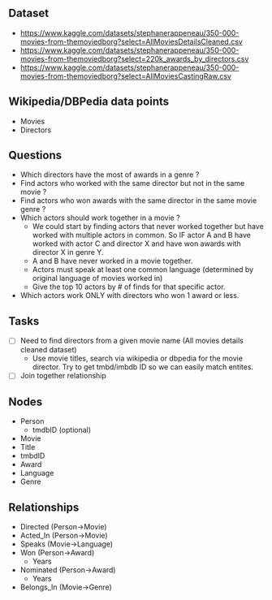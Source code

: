 ## Dataset

- https://www.kaggle.com/datasets/stephanerappeneau/350-000-movies-from-themoviedborg?select=AllMoviesDetailsCleaned.csv
- https://www.kaggle.com/datasets/stephanerappeneau/350-000-movies-from-themoviedborg?select=220k_awards_by_directors.csv
- https://www.kaggle.com/datasets/stephanerappeneau/350-000-movies-from-themoviedborg?select=AllMoviesCastingRaw.csv

## Wikipedia/DBPedia data points

- Movies
- Directors

## Questions

- Which directors have the most of awards in a genre ?
- Find actors who worked with the same director but not in the same movie ?
- Find actors who won awards with the same director in the same movie genre ?
- Which actors should work together in a movie ?
  - We could start by finding actors that never worked together but have worked with multiple actors in common. So IF actor A and B have worked with actor C and director X and have won awards with director X in genre Y.
  - A and B have never worked in a movie together.
  - Actors must speak at least one common language (determined by original language of movies worked in)
  - Give the top 10 actors by # of finds for that specific actor.
- Which actors work ONLY with directors who won 1 award or less.

## Tasks

- [ ] Need to find directors from a given movie name (All movies details cleaned dataset)
  - Use movie titles, search via wikipedia or dbpedia for the movie director. Try to get tmbd/imbdb ID so we can easily match entites.
- [ ] Join together relationship

## Nodes
- Person
  - tmdbID (optional)
- Movie
 - Title
 - tmbdID
- Award
- Language
- Genre

## Relationships

- Directed (Person->Movie)
- Acted_In (Person->Movie)
- Speaks (Movie->Language)
- Won (Person->Award)
  - Years
- Nominated (Person->Award)
  - Years
- Belongs_In (Movie->Genre)